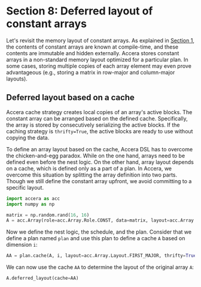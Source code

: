 [//]: # (Project: Accera)
[//]: # (Version: v1.2.1)

# Section 8: Deferred layout of constant arrays
Let's revisit the memory layout of constant arrays. As explained in [Section 1](<01%20Arrays.md>), the contents of constant arrays are known at compile-time, and these contents are immutable and hidden externally. Accera stores constant arrays in a non-standard memory layout optimized for a particular plan. In some cases, storing multiple copies of each array element may even prove advantageous (e.g., storing a matrix in row-major and column-major layouts).

## Deferred layout based on a cache
Accera cache strategy creates local copies of an array's active blocks. The constant array can be arranged based on the defined cache. Specifically, the array is stored by consecutively serializing the active blocks. If the caching strategy is `thrifty=True`, the active blocks are ready to use without copying the data.   

To define an array layout based on the cache, Accera DSL has to overcome the chicken-and-egg paradox. While on the one hand, arrays need to be defined even before the nest logic. On the other hand, array layout depends on a cache, which is defined only as a part of a plan. In Accera, we overcome this situation by splitting the array definition into two parts. Though we still define the constant array upfront, we avoid committing to a specific layout. 
```python
import accera as acc
import numpy as np

matrix = np.random.rand(16, 16)
A = acc.Array(role=acc.Array.Role.CONST, data=matrix, layout=acc.Array.Layout.DEFERRED)
```
Now we define the nest logic, the schedule, and the plan. Consider that we define a plan named `plan` and use this plan to define a cache `A` based on dimension `i`:
```python
AA = plan.cache(A, i, layout=acc.Array.Layout.FIRST_MAJOR, thrifty=True)
```
We can now use the cache `AA` to determine the layout of the original array `A`:
```python
A.deferred_layout(cache=AA)
```


<div style="page-break-after: always;"></div>
